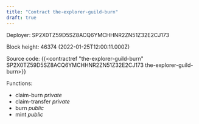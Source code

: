 ```yaml
---
title: "Contract the-explorer-guild-burn"
draft: true
---
```

Deployer: SP2X0TZ59D5SZ8ACQ6YMCHHNR2ZN51Z32E2CJ173


 



Block height: 46374 (2022-01-25T12:00:11.000Z)

Source code: {{<contractref "the-explorer-guild-burn" SP2X0TZ59D5SZ8ACQ6YMCHHNR2ZN51Z32E2CJ173 the-explorer-guild-burn>}}

Functions:

* claim-burn _private_
* claim-transfer _private_
* burn _public_
* mint _public_
